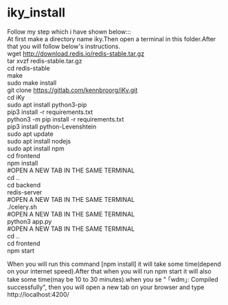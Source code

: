 # iky_install

Follow my step which i have shown below:::<br>
At first make a directory name iky.Then open a terminal in this folder.After that you will follow below's instructions.<br>
 wget http://download.redis.io/redis-stable.tar.gz<br>
 tar xvzf redis-stable.tar.gz<br>
 cd redis-stable<br>
 make<br>
 sudo make install<br>
 git clone https://gitlab.com/kennbroorg/iKy.git<br>
 cd iKy<br>
 sudo apt install python3-pip<br>
 pip3 install -r requirements.txt<br>
 python3 -m pip install -r requirements.txt<br>
 pip3 install python-Levenshtein<br>
 sudo apt update<br>
 sudo apt install nodejs<br>
 sudo apt install npm<br>
 cd frontend<br>
 npm install<br>
 #OPEN A NEW TAB IN THE SAME TERMINAL<br>
 cd ..<br>
 cd backend<br>
 redis-server<br>
 #OPEN A NEW TAB IN THE SAME TERMINAL<br>
 ./celery.sh<br>
 #OPEN A NEW TAB IN THE SAME TERMINAL<br>
 python3 app.py <br>
 #OPEN A NEW TAB IN THE SAME TERMINAL<br>
 cd ..<br>
 cd frontend<br>
 npm start<br>
     

When you will run this command [npm install] it will take some time(depend on your internet speed).After that when you will run npm start it will also take some time(may be 10 to 30 minutes).when you se " ｢wdm｣: Compiled successfully", then you will open a new tab on your browser and type http://localhost:4200/

